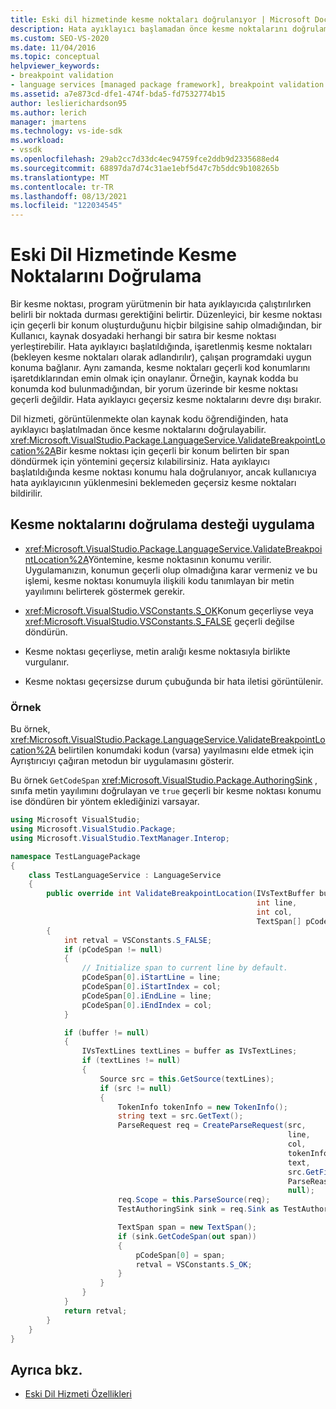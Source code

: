 ```yaml
---
title: Eski dil hizmetinde kesme noktaları doğrulanıyor | Microsoft Docs
description: Hata ayıklayıcı başlamadan önce kesme noktalarını doğrulamak için bir eski dil hizmetindeki ValidateBreakpointLocation metodunu nasıl geçersiz kılabileceğinizi öğrenin.
ms.custom: SEO-VS-2020
ms.date: 11/04/2016
ms.topic: conceptual
helpviewer_keywords:
- breakpoint validation
- language services [managed package framework], breakpoint validation
ms.assetid: a7e873cd-dfe1-474f-bda5-fd7532774b15
author: leslierichardson95
ms.author: lerich
manager: jmartens
ms.technology: vs-ide-sdk
ms.workload:
- vssdk
ms.openlocfilehash: 29ab2cc7d33dc4ec94759fce2ddb9d2335688ed4
ms.sourcegitcommit: 68897da7d74c31ae1ebf5d47c7b5ddc9b108265b
ms.translationtype: MT
ms.contentlocale: tr-TR
ms.lasthandoff: 08/13/2021
ms.locfileid: "122034545"
---
```

# <a name="validating-breakpoints-in-a-legacy-language-service"></a>Eski Dil Hizmetinde Kesme Noktalarını Doğrulama
Bir kesme noktası, program yürütmenin bir hata ayıklayıcıda çalıştırılırken belirli bir noktada durması gerektiğini belirtir. Düzenleyici, bir kesme noktası için geçerli bir konum oluşturduğunu hiçbir bilgisine sahip olmadığından, bir Kullanıcı, kaynak dosyadaki herhangi bir satıra bir kesme noktası yerleştirebilir. Hata ayıklayıcı başlatıldığında, işaretlenmiş kesme noktaları (bekleyen kesme noktaları olarak adlandırılır), çalışan programdaki uygun konuma bağlanır. Aynı zamanda, kesme noktaları geçerli kod konumlarını işaretdıklarından emin olmak için onaylanır. Örneğin, kaynak kodda bu konumda kod bulunmadığından, bir yorum üzerinde bir kesme noktası geçerli değildir. Hata ayıklayıcı geçersiz kesme noktalarını devre dışı bırakır.

 Dil hizmeti, görüntülenmekte olan kaynak kodu öğrendiğinden, hata ayıklayıcı başlatılmadan önce kesme noktalarını doğrulayabilir. <xref:Microsoft.VisualStudio.Package.LanguageService.ValidateBreakpointLocation%2A>Bir kesme noktası için geçerli bir konum belirten bir span döndürmek için yöntemini geçersiz kılabilirsiniz. Hata ayıklayıcı başlatıldığında kesme noktası konumu hala doğrulanıyor, ancak kullanıcıya hata ayıklayıcının yüklenmesini beklemeden geçersiz kesme noktaları bildirilir.

## <a name="implementing-support-for-validating-breakpoints"></a>Kesme noktalarını doğrulama desteği uygulama

- <xref:Microsoft.VisualStudio.Package.LanguageService.ValidateBreakpointLocation%2A>Yöntemine, kesme noktasının konumu verilir. Uygulamanızın, konumun geçerli olup olmadığına karar vermeniz ve bu işlemi, kesme noktası konumuyla ilişkili kodu tanımlayan bir metin yayılımını belirterek göstermek gerekir.

- <xref:Microsoft.VisualStudio.VSConstants.S_OK>Konum geçerliyse veya <xref:Microsoft.VisualStudio.VSConstants.S_FALSE> geçerli değilse döndürün.

- Kesme noktası geçerliyse, metin aralığı kesme noktasıyla birlikte vurgulanır.

- Kesme noktası geçersizse durum çubuğunda bir hata iletisi görüntülenir.

### <a name="example"></a>Örnek
 Bu örnek, <xref:Microsoft.VisualStudio.Package.LanguageService.ValidateBreakpointLocation%2A> belirtilen konumdaki kodun (varsa) yayılmasını elde etmek için Ayrıştırıcıyı çağıran metodun bir uygulamasını gösterir.

 Bu örnek `GetCodeSpan` <xref:Microsoft.VisualStudio.Package.AuthoringSink> , sınıfa metin yayılımını doğrulayan ve `true` geçerli bir kesme noktası konumu ise döndüren bir yöntem eklediğinizi varsayar.

```csharp
using Microsoft VisualStudio;
using Microsoft.VisualStudio.Package;
using Microsoft.VisualStudio.TextManager.Interop;

namespace TestLanguagePackage
{
    class TestLanguageService : LanguageService
    {
        public override int ValidateBreakpointLocation(IVsTextBuffer buffer,
                                                       int line,
                                                       int col,
                                                       TextSpan[] pCodeSpan)
        {
            int retval = VSConstants.S_FALSE;
            if (pCodeSpan != null)
            {
                // Initialize span to current line by default.
                pCodeSpan[0].iStartLine = line;
                pCodeSpan[0].iStartIndex = col;
                pCodeSpan[0].iEndLine = line;
                pCodeSpan[0].iEndIndex = col;
            }

            if (buffer != null)
            {
                IVsTextLines textLines = buffer as IVsTextLines;
                if (textLines != null)
                {
                    Source src = this.GetSource(textLines);
                    if (src != null)
                    {
                        TokenInfo tokenInfo = new TokenInfo();
                        string text = src.GetText();
                        ParseRequest req = CreateParseRequest(src,
                                                              line,
                                                              col,
                                                              tokenInfo,
                                                              text,
                                                              src.GetFilePath(),
                                                              ParseReason.CodeSpan,
                                                              null);
                        req.Scope = this.ParseSource(req);
                        TestAuthoringSink sink = req.Sink as TestAuthoringSink;

                        TextSpan span = new TextSpan();
                        if (sink.GetCodeSpan(out span))
                        {
                            pCodeSpan[0] = span;
                            retval = VSConstants.S_OK;
                        }
                    }
                }
            }
            return retval;
        }
    }
}
```

## <a name="see-also"></a>Ayrıca bkz.
- [Eski Dil Hizmeti Özellikleri](../../extensibility/internals/legacy-language-service-features1.md)
